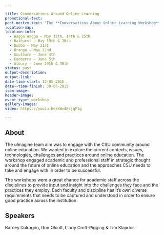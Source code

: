 ```yaml
---

title: Conversations Around Online Learning
promotional-text: 
post-mortem-text: "The **Conversations About Online Learning Workshop** was a travelling roadshow around all of CSU’s campuses. Events were held face-to-face and a session was also held online."
location-map: 
location-info:
  - Wagga Wagga – May 12th, 14th & 25th
  - Bathurst – May 19th & 20th
  - Dubbo – May 21st
  - Orange – May 22nd
  - Goulburn – June 4th
  - Canberra – June 5th
  - Albury – June 29th & 30th
status: past
output-description:
output-link: 
date-time-start: 12-05-2015
date--time-finish: 30-06-2015
icon-image:
header-image: 
event-type: workshop
gallery-images:
video: https://youtu.be/KWvd8rjqPlg

---
```


## About

The u!magine team aim was to engage with the CSU community around online education. We wanted to explore the current contexts, issues, technologies, challenges and practices around online education. The workshop engaged academic and professional staff in strategic thought around the future of online education and the approaches CSU needs to take and engage with in order to be successful.

The workshops were a great chance for academic staff across the disciplines to provide input and insight into the challenges they face and the practices they employ. Each faculty and discipline has it’s own diverse requirements that needs to be captured and understood in order to ensure good practice across the institution.

## Speakers

Barney Dalragno, Don Olcott, Lindy Croft-Pigging & Tim Klapdor